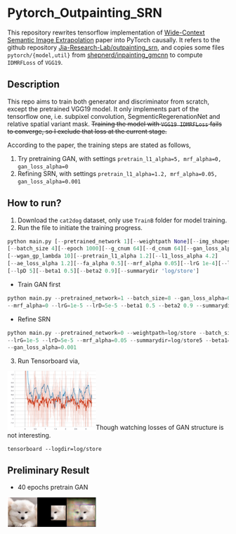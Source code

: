 # Pytorch_Outpainting_SRN
This repository rewrites tensorflow implementation of [Wide-Context Semantic Image Extrapolation](http://jiaya.me/papers/imgextrapolation_cvpr19.pdf) paper into PyTorch causally. It refers to the github repository [Jia-Research-Lab/outpainting_srn](https://github.com/Jia-Research-Lab/outpainting_srn), and copies some files `pytorch/{model,util}` from [shepnerd/inpainting_gmcnn](https://github.com/shepnerd/inpainting_gmcnn) to compute `IDMRFLoss` of `VGG19`.
## Description
This repo aims to train both generator and discriminator from scratch, except the pretrained VGG19 model. It only implements part of the tensorflow one, i.e. subpixel convolution, SegmenticRegerenationNet and relative spatial variant mask. <s>Training the model with `VGG19 IDMRFLoss` fails to converge, so I exclude that loss at the current stage. </s>

According to the paper, the training steps are stated as follows,
1. Try pretraining GAN, with settings `pretrain_l1_alpha=5, mrf_alpha=0, gan_loss_alpha=0`
2. Refining SRN, with settings `pretrain_l1_alpha=1.2, mrf_alpha=0.05, gan_loss_alpha=0.001`

## How to run?
1. Download the `cat2dog` dataset, only use `TrainB` folder for model training. 
2. Run the file to initiate the training progress. 
```python
python main.py [--pretrained_network 1][--weightpath None][--img_shapes [256,256,3]]
[--batch_size 4][--epoch 1000][--g_cnum 64][--d_cnum 64][--gan_loss_alpha 0.001]
[--wgan_gp_lambda 10][--pretrain_l1_alpha 1.2][--l1_loss_alpha 4.2]
[--ae_loss_alpha 1.2][--fa_alpha 0.5][--mrf_alpha 0.05][--lrG 1e-4][--lrD 1e-4]
[--lpD 5][--beta1 0.5][--beta2 0.9][--summarydir 'log/store']
```
  * Train GAN first
```python
python main.py --pretrained_network=1 --batch_size=8 --gan_loss_alpha=0 --pretrain_l1_alpha=5
--mrf_alpha=0 --lrG=1e-5 --lrD=5e-5 --beta1 0.5 --beta2 0.9 --summarydir=log/store
```
  * Refine SRN
```python
python main.py --pretrained_network=0 --weightpath=log/store --batch_size=8 
--lrG=1e-5 --lrD=5e-5 --mrf_alpha=0.05 --summarydir=log/store5 --beta1=.5 --beta2=.9 --pretrain_l1_alpha=1.2 
--gan_loss_alpha=0.001 
```
3. Run Tensorboard via, 

<p><img src="outputs/loss.svg" width="40%">Though watching losses of GAN structure is not interesting. </p> 

```
tensorboard --logdir=log/store
```

## Preliminary Result 
- 40 epochs pretrain GAN
<img src="outputs/current.png" width="40%" > 
